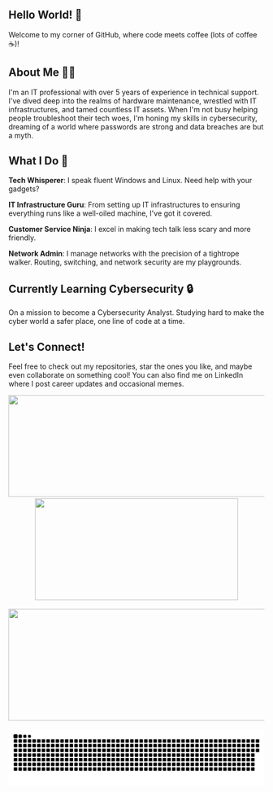 ## Hello World! 👋
Welcome to my corner of GitHub, where code meets coffee (lots of coffee ☕)!

## About Me 👨‍💻
I'm an IT professional with over 5 years of experience in technical support. I've dived deep into the realms of hardware maintenance, wrestled with IT infrastructures, and tamed countless IT assets. When I'm not busy helping people troubleshoot their tech woes, I'm honing my skills in cybersecurity, dreaming of a world where passwords are strong and data breaches are but a myth.

## What I Do 🚀
**Tech Whisperer**: I speak fluent Windows and Linux. Need help with your gadgets?

**IT Infrastructure Guru**: From setting up IT infrastructures to ensuring everything runs like a well-oiled machine, I've got it covered.

**Customer Service Ninja**: I excel in making tech talk less scary and more friendly. 

**Network Admin**: I manage networks with the precision of a tightrope walker. Routing, switching, and network security are my playgrounds.

## Currently Learning Cybersecurity 🔒
On a mission to become a Cybersecurity Analyst. Studying hard to make the cyber world a safer place, one line of code at a time.

## Let's Connect!
Feel free to check out my repositories, star the ones you like, and maybe even collaborate on something cool! You can also find me on LinkedIn where I post career updates and occasional memes.

<p align="center">
  <img width="600" height="200" src="https://github-readme-stats.vercel.app/api?username=Danilo-Mugnaini&show_icons=true&theme=vision-friendly-dark">
  <img width="400" height="200" src="https://github-readme-stats.vercel.app/api/top-langs/?username=Danilo-Mugnaini&size_weight=0.0005&count_weight=0.3&layout=compact&theme=vision-friendly-dark">
</p>
  
<p align="center">
  <img width="800" height="220" src="https://streak-stats.demolab.com?user=Danilo-Mugnaini&theme=highcontrast&hide_border=true&border_radius=5&card_width=800">
</p>

<p align="center">
 <img width="1000" src="assets/github-snake.svg" alt="snake"/>
</p>

<div id="header" align="center">
  <img src="https://komarev.com/ghpvc/?username=Danilo-Mugnaini&style=for-the-badge&color=orange" alt=""/>
</div>
